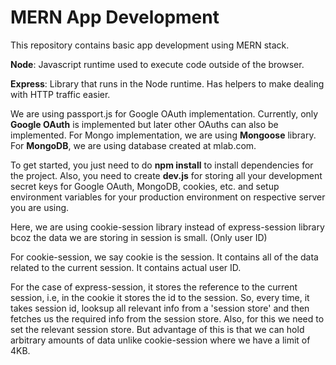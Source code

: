 # MERN App Development
This repository contains basic app development using MERN stack.

**Node**: Javascript runtime used to execute code outside of the browser.

**Express**: Library that runs in the Node runtime. Has helpers to make dealing with HTTP traffic easier.

We are using passport.js for Google OAuth implementation.
Currently, only **Google OAuth** is implemented but later other OAuths can also be implemented.
For Mongo implementation, we are using **Mongoose** library.
For **MongoDB**, we are using database created at mlab.com.

To get started, you just need to do **npm install** to install dependencies for the project.
Also, you need to create **dev.js** for storing all your development secret keys for Google OAuth, MongoDB, cookies, etc. and setup environment variables for your production environment on respective server you are using.

Here, we are using cookie-session library instead of express-session library bcoz the data we are storing in session is small. (Only user ID)

For cookie-session, we say cookie is the session. It contains all of the data related to the current session. It contains actual user ID.

For the case of express-session, it stores the reference to the current session, i.e, in the cookie it stores the id to the session.
So, every time, it takes session id, looksup all relevant info from a 'session store' and then fetches us the required info from the session store.
Also, for this we need to set the relevant session store.
But advantage of this is that we can hold arbitrary amounts of data unlike cookie-session where we have a limit of 4KB.


